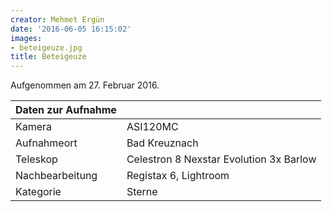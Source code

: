 ```yaml
---
creator: Mehmet Ergün
date: '2016-06-05 16:15:02'
images:
- beteigeuze.jpg
title: Beteigeuze
---
```

Aufgenommen am 27. Februar 2016.

| Daten zur Aufnahme | |
| - | - |
| Kamera | ASI120MC |
| Aufnahmeort | Bad Kreuznach |
| Teleskop | Celestron 8 Nexstar Evolution 3x Barlow |
| Nachbearbeitung | Registax 6, Lightroom |
| Kategorie | Sterne |
